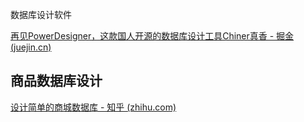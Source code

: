 数据库设计软件

[再见PowerDesigner，这款国人开源的数据库设计工具Chiner真香 - 掘金 (juejin.cn)](https://juejin.cn/post/7033291572988870693)


## 商品数据库设计
[设计简单的商城数据库 - 知乎 (zhihu.com)](https://zhuanlan.zhihu.com/p/27956111)